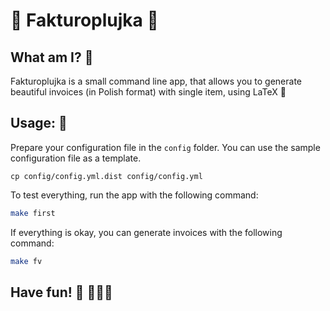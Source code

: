 # 🐘 Fakturoplujka 🐘

## What am I? 🤔

Fakturoplujka is a small command line app, that allows you to generate beautiful 
invoices (in Polish format) with single item, using LaTeX 🤗

## Usage: 🧐

Prepare your configuration file in the ``config`` folder. You can use the sample
configuration file as a template.

```
cp config/config.yml.dist config/config.yml
```

To test everything, run the app with the following command:

```bash
make first
```

If everything is okay, you can generate invoices with the following command:

```bash
make fv
```

## Have fun! 🥳 🚀🚀🚀
